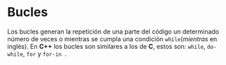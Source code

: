 Bucles
====

Los bucles generan la repetición de una parte del código un determinado número de veces o mientras se cumpla una condición `while`(_mientras_ en inglés). En **C++** los bucles son similares a los de **C**, estos son: `while`, `do-while`, `for` y `for-in
`.



